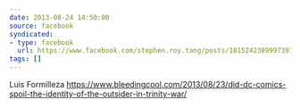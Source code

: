 ```yaml
---
date: 2013-08-24 14:50:00
source: facebook
syndicated:
- type: facebook
  url: https://www.facebook.com/stephen.roy.tang/posts/10152423899973912
tags: []
---
```


Luis Formilleza https://www.bleedingcool.com/2013/08/23/did-dc-comics-spoil-the-identity-of-the-outsider-in-trinity-war/